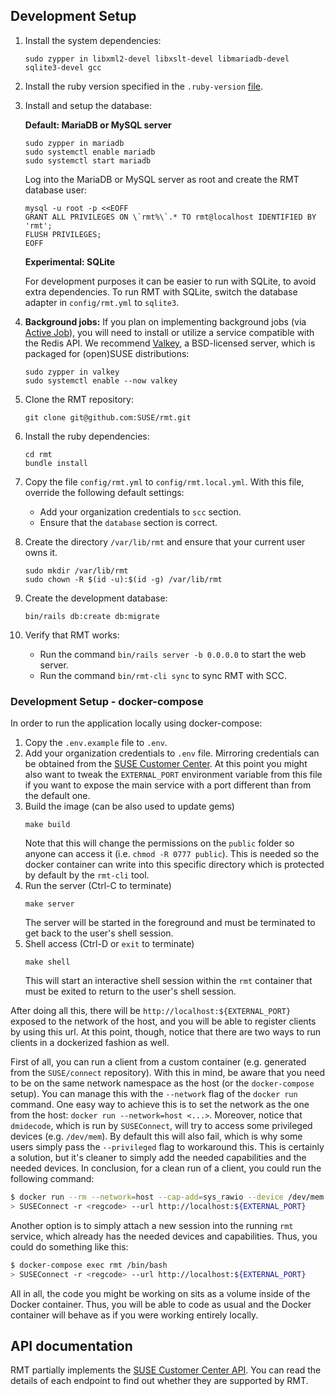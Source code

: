 ## Development Setup

1. Install the system dependencies:
    ```
    sudo zypper in libxml2-devel libxslt-devel libmariadb-devel sqlite3-devel gcc
    ```
2. Install the ruby version specified in the `.ruby-version` [file](.ruby-version).
3. Install and setup the database:

   **Default: MariaDB or MySQL server**
    ```
    sudo zypper in mariadb
    sudo systemctl enable mariadb
    sudo systemctl start mariadb
    ```
    Log into the MariaDB or MySQL server as root and create the RMT database user:
    ```
    mysql -u root -p <<EOFF
    GRANT ALL PRIVILEGES ON \`rmt%\`.* TO rmt@localhost IDENTIFIED BY 'rmt';
    FLUSH PRIVILEGES;
    EOFF
    ```

    **Experimental: SQLite**

    For development purposes it can be easier to run with SQLite, to avoid extra dependencies.
    To run RMT with SQLite, switch the database adapter in `config/rmt.yml` to `sqlite3`.

4. **Background jobs:** If you plan on implementing background jobs (via [Active Job](https://guides.rubyonrails.org/v6.1/active_job_basics.html)), you will need to install or utilize a service compatible with the Redis API. We recommend [Valkey](https://valkey.io/), a BSD-licensed server, which is packaged for (open)SUSE distributions:

    ```
    sudo zypper in valkey
    sudo systemctl enable --now valkey
    ```

5. Clone the RMT repository:
    ```
    git clone git@github.com:SUSE/rmt.git
    ```
6. Install the ruby dependencies:
    ```
    cd rmt
    bundle install
    ```
7. Copy the file `config/rmt.yml` to `config/rmt.local.yml`. With this file, override the following default settings:
    * Add your organization credentials to `scc` section.
    * Ensure that the `database` section is correct.
8. Create the directory `/var/lib/rmt` and ensure that your current user owns it.
    ```
    sudo mkdir /var/lib/rmt
    sudo chown -R $(id -u):$(id -g) /var/lib/rmt
    ```
9. Create the development database:
    ```
    bin/rails db:create db:migrate
    ```
10. Verify that RMT works:
    * Run the command `bin/rails server -b 0.0.0.0` to start the web server.
    * Run the command `bin/rmt-cli sync` to sync RMT with SCC.

### Development Setup - docker-compose

In order to run the application locally using docker-compose:

1. Copy the `.env.example` file to `.env`.
2. Add your organization credentials to `.env` file. Mirroring credentials can
   be obtained from the [SUSE Customer
   Center](https://scc.suse.com/organization). At this point you might also want
   to tweak the `EXTERNAL_PORT` environment variable from this file if you want
   to expose the main service with a port different than from the default one.
3. Build the image (can be also used to update gems)
    ```
    make build
    ```
   Note that this will change the permissions on the `public` folder so anyone
   can access it (i.e. `chmod -R 0777 public`). This is needed so the docker
   container can write into this specific directory which is protected by default
   by the `rmt-cli` tool.
4. Run the server (Ctrl-C to terminate)
    ```
    make server
    ```
   The server will be started in the foreground and must be terminated to get
   back to the user's shell session.
5. Shell access (Ctrl-D or `exit` to terminate)
    ```
    make shell
    ```
   This will start an interactive shell session within the `rmt` container that
   must be exited to return to the user's shell session.

After doing all this, there will be `http://localhost:${EXTERNAL_PORT}` exposed
to the network of the host, and you will be able to register clients by using
this url. At this point, though, notice that there are two ways to run clients
in a dockerized fashion as well.

First of all, you can run a client from a custom container (e.g. generated from
the `SUSE/connect` repository). With this in mind, be aware that you need to be
on the same network namespace as the host (or the `docker-compose` setup). You
can manage this with the `--network` flag of the `docker run` command. One easy
way to achieve this is to set the network as the one from the host: `docker run
--network=host <...>`. Moreover, notice that `dmidecode`, which is run by
`SUSEConnect`, will try to access some privileged devices (e.g. `/dev/mem`). By
default this will also fail, which is why some users simply pass the
`--privileged` flag to workaround this. This is certainly a solution, but it's
cleaner to simply add the needed capabilities and the needed devices. In
conclusion, for a clean run of a client, you could run the following command:

``` sh
$ docker run --rm --network=host --cap-add=sys_rawio --device /dev/mem:/dev/mem -ti <your-docker-image> /bin/bash
> SUSEConnect -r <regcode> --url http://localhost:${EXTERNAL_PORT}
```

Another option is to simply attach a new session into the running `rmt` service,
which already has the needed devices and capabilities. Thus, you could do
something like this:

``` sh
$ docker-compose exec rmt /bin/bash
> SUSEConnect -r <regcode> --url http://localhost:${EXTERNAL_PORT}
```

All in all, the code you might be working on sits as a volume inside of the
Docker container. Thus, you will be able to code as usual and the Docker
container will behave as if you were working entirely locally.

## API documentation

RMT partially implements the [SUSE Customer Center API](https://scc.suse.com/connect/v4/documentation). You can read the details of each endpoint to find out whether they are supported by RMT.
